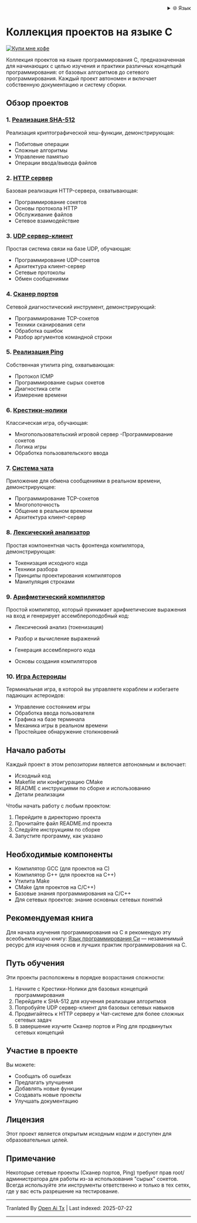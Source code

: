 <div align="right">
  <details>
    <summary >🌐 Язык</summary>
    <div>
      <div align="center">
        <a href="https://openaitx.github.io/view.html?user=dexter-xD&project=project-box&lang=en">English</a>
        | <a href="https://openaitx.github.io/view.html?user=dexter-xD&project=project-box&lang=zh-CN">简体中文</a>
        | <a href="https://openaitx.github.io/view.html?user=dexter-xD&project=project-box&lang=zh-TW">繁體中文</a>
        | <a href="https://openaitx.github.io/view.html?user=dexter-xD&project=project-box&lang=ja">日本語</a>
        | <a href="https://openaitx.github.io/view.html?user=dexter-xD&project=project-box&lang=ko">한국어</a>
        | <a href="https://openaitx.github.io/view.html?user=dexter-xD&project=project-box&lang=hi">हिन्दी</a>
        | <a href="https://openaitx.github.io/view.html?user=dexter-xD&project=project-box&lang=th">ไทย</a>
        | <a href="https://openaitx.github.io/view.html?user=dexter-xD&project=project-box&lang=fr">Français</a>
        | <a href="https://openaitx.github.io/view.html?user=dexter-xD&project=project-box&lang=de">Deutsch</a>
        | <a href="https://openaitx.github.io/view.html?user=dexter-xD&project=project-box&lang=es">Español</a>
        | <a href="https://openaitx.github.io/view.html?user=dexter-xD&project=project-box&lang=it">Italiano</a>
        | <a href="https://openaitx.github.io/view.html?user=dexter-xD&project=project-box&lang=ru">Русский</a>
        | <a href="https://openaitx.github.io/view.html?user=dexter-xD&project=project-box&lang=pt">Português</a>
        | <a href="https://openaitx.github.io/view.html?user=dexter-xD&project=project-box&lang=nl">Nederlands</a>
        | <a href="https://openaitx.github.io/view.html?user=dexter-xD&project=project-box&lang=pl">Polski</a>
        | <a href="https://openaitx.github.io/view.html?user=dexter-xD&project=project-box&lang=ar">العربية</a>
        | <a href="https://openaitx.github.io/view.html?user=dexter-xD&project=project-box&lang=fa">فارسی</a>
        | <a href="https://openaitx.github.io/view.html?user=dexter-xD&project=project-box&lang=tr">Türkçe</a>
        | <a href="https://openaitx.github.io/view.html?user=dexter-xD&project=project-box&lang=vi">Tiếng Việt</a>
        | <a href="https://openaitx.github.io/view.html?user=dexter-xD&project=project-box&lang=id">Bahasa Indonesia</a>
      </div>
    </div>
  </details>
</div>

# Коллекция проектов на языке C

[![Купи мне кофе](https://www.buymeacoffee.com/assets/img/custom_images/orange_img.png)](https://buymeacoffee.com/trish07)

Коллекция проектов на языке программирования C, предназначенная для начинающих с целью изучения и практики различных концепций программирования: от базовых алгоритмов до сетевого программирования. Каждый проект автономен и включает собственную документацию и систему сборки.

## Обзор проектов

### 1. [Реализация SHA-512](SHA-512/)
Реализация криптографической хеш-функции, демонстрирующая:
- Побитовые операции
- Сложные алгоритмы
- Управление памятью
- Операции ввода/вывода файлов

### 2. [HTTP сервер](http-server/)
Базовая реализация HTTP-сервера, охватывающая:
- Программирование сокетов
- Основы протокола HTTP
- Обслуживание файлов
- Сетевое взаимодействие

### 3. [UDP сервер-клиент](udp-server-client/)
Простая система связи на базе UDP, обучающая:
- Программирование UDP-сокетов
- Архитектура клиент-сервер
- Сетевые протоколы
- Обмен сообщениями

### 4. [Сканер портов](port-scanner/)
Сетевой диагностический инструмент, демонстрирующий:
- Программирование TCP-сокетов
- Техники сканирования сети
- Обработка ошибок
- Разбор аргументов командной строки

### 5. [Реализация Ping](ping/)
Собственная утилита ping, охватывающая:
- Протокол ICMP
- Программирование сырых сокетов
- Диагностика сети
- Измерение времени

### 6. [Крестики-нолики](tic-tac-toe/)
Классическая игра, обучающая:
- Многопользовательский игровой сервер 
-Программирование сокетов
- Логика игры
- Обработка пользовательского ввода

### 7. [Система чата](chat-system/)
Приложение для обмена сообщениями в реальном времени, демонстрирующее:
- Программирование TCP-сокетов
- Многопоточность
- Общение в реальном времени
- Архитектура клиент-сервер

### 8. [Лексический анализатор](lexical-analyser/)
Простая компонентная часть фронтенда компилятора, демонстрирующая:
- Токенизация исходного кода
- Техники разбора
- Принципы проектирования компиляторов
- Манипуляция строками

### 9. [Арифметический компилятор](arithmetic-compiler/)
Простой компилятор, который принимает арифметические выражения на вход и генерирует ассемблероподобный код:
- Лексический анализ (токенизация)
- Разбор и вычисление выражений
- Генерация ассемблерного кода

- Основы создания компиляторов

### 10. [Игра Астероиды](asteroid-game/)
Терминальная игра, в которой вы управляете кораблем и избегаете падающих астероидов:

- Управление состоянием игры
- Обработка ввода пользователя
- Графика на базе терминала
- Механика игры в реальном времени
- Простейшее обнаружение столкновений

## Начало работы

Каждый проект в этом репозитории является автономным и включает:
- Исходный код
- Makefile или конфигурацию CMake
- README с инструкциями по сборке и использованию
- Детали реализации

Чтобы начать работу с любым проектом:
1. Перейдите в директорию проекта
2. Прочитайте файл README.md проекта
3. Следуйте инструкциям по сборке
4. Запустите программу, как указано

## Необходимые компоненты

- Компилятор GCC (для проектов на C)
- Компилятор G++ (для проектов на C++)
- Утилита Make
- CMake (для проектов на C/C++)
- Базовые знания программирования на C/C++
- Для сетевых проектов: знание основных сетевых понятий

## Рекомендуемая книга

Для начала изучения программирования на C я рекомендую эту всеобъемлющую книгу:
[Язык программирования Си](https://amzn.to/3F2Y1Zl) — незаменимый ресурс для изучения основ и лучших практик программирования на C.

## Путь обучения

Эти проекты расположены в порядке возрастания сложности:

1. Начните с Крестики-Нолики для базовых концепций программирования
2. Перейдите к SHA-512 для изучения реализации алгоритмов
3. Попробуйте UDP сервер-клиент для базовых сетевых навыков
4. Продвигайтесь к HTTP серверу и Чат-системе для более сложных сетевых задач
5. В завершение изучите Сканер портов и Ping для продвинутых сетевых концепций

## Участие в проекте

Вы можете:
- Сообщать об ошибках
- Предлагать улучшения
- Добавлять новые функции
- Создавать новые проекты
- Улучшать документацию

## Лицензия

Этот проект является открытым исходным кодом и доступен для образовательных целей.

## Примечание

Некоторые сетевые проекты (Сканер портов, Ping) требуют прав root/администратора для работы из-за использования "сырых" сокетов. Всегда используйте эти инструменты ответственно и только в тех сетях, где у вас есть разрешение на тестирование.


---

Tranlated By [Open Ai Tx](https://github.com/OpenAiTx/OpenAiTx) | Last indexed: 2025-07-22

---